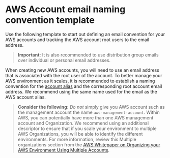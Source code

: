 # AWS Account email naming convention template

Use the following template to start out defining an email convention for your AWS accounts and tracking the AWS account root users to the email address.

>**Important:** It is also recommended to use distribution group emails over individual or personal email addresses.

When creating new AWS accounts, you will need to use an email address that is associated with the root user of the account. To better manage your AWS environment as it scales, it is recommended to establish a naming convention for the [account alias](https://docs.aws.amazon.com/IAM/latest/UserGuide/console_account-alias.html#AboutAccountAlias) and the corresponding root account email address. We recommend using the same name used for the email as the AWS account alias.

>**Consider the following:** *Do not* simply give you AWS account such as the management account the name `aws-management-account`. Within AWS, you can potentially have more than one AWS management account and Organization. We recommend using an additional descriptor to ensure that if you scale your environment to multiple AWS Organizations, you will be able to identify the different environments. For more information, review this Multiple organizations section from the [AWS Whitepaper on Organizing your AWS Environment Using Multiple Accounts](https://docs.aws.amazon.com/whitepapers/latest/organizing-your-aws-environment/multiple-organizations.html).

